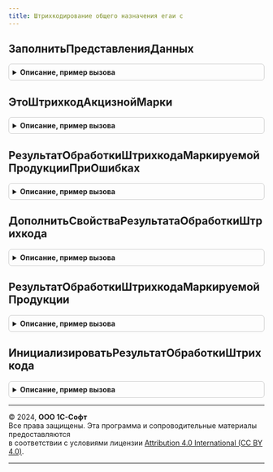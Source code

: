 ```yaml
---
title: Штрихкодирование общего назначения егаи с
---
```



## ЗаполнитьПредставленияДанных
<details style="margin: 1em 0; padding: 0.5em; border: 1px solid #ccc; border-radius: 6px;">

<summary style="font-weight: bold; cursor: pointer;">Описание, пример вызова</summary>

```bsl

// Заполняет представления статусов, владельцев и прочую дополнительную информацию
//
// Параметры:
//  ДанныеПоШтрихкодам - (См. ШтрихкодированиеОбщегоНазначенияИС.ИнициализацияДанныхПоШтрихкодам).
//  ПараметрыСканирования - (См. ШтрихкодированиеОбщегоНазначенияИСКлиент.ПараметрыСканирования).
Процедура ЗаполнитьПредставленияДанных(ДанныеПоШтрихкодам, ПараметрыСканирования) Экспорт
```

Пример вызова
```bsl
ШтрихкодированиеОбщегоНазначенияЕГАИС.ЗаполнитьПредставленияДанных(ДанныеПоШтрихкодам, ПараметрыСканирования) 
```
</details>

## ЭтоШтрихкодАкцизнойМарки
<details style="margin: 1em 0; padding: 0.5em; border: 1px solid #ccc; border-radius: 6px;">

<summary style="font-weight: bold; cursor: pointer;">Описание, пример вызова</summary>

```bsl

// Определяет по значению штрихкода принадлежность продукции к акцизной марке. Заполняет параметр ТипШтрихкода.
//
// Параметры:
//  Штрихкод - Строка - Значение штрихкода.
//  ТипШтрихкода - Неопределено, ПеречислениеСсылка.ТипыШтрихкодов - Тип штрихкода.
// Возвращаемое значение:
//  Булево - Истина, если значение штрихкода является штрихкодом акцизной марки.
Функция ЭтоШтрихкодАкцизнойМарки(Штрихкод, ТипШтрихкода = Неопределено) Экспорт
```

Пример вызова
```bsl
Результат = ШтрихкодированиеОбщегоНазначенияЕГАИС.ЭтоШтрихкодАкцизнойМарки(Штрихкод, ТипШтрихкода);
```
</details>

## РезультатОбработкиШтрихкодаМаркируемойПродукцииПриОшибках
<details style="margin: 1em 0; padding: 0.5em; border: 1px solid #ccc; border-radius: 6px;">

<summary style="font-weight: bold; cursor: pointer;">Описание, пример вызова</summary>

```bsl

// Возвращает результат обработки штрихкода с описанием ошибки.
//
// Параметры:
//  ДанныеШтрихкода - (См. ШтрихкодированиеОбщегоНазначенияИС.ИнициализироватьДанныеШтрихкода).
// Возвращаемое значение:
//  Структура - (См. ИнициализироватьРезультатОбработкиШтрихкода).
Функция РезультатОбработкиШтрихкодаМаркируемойПродукцииПриОшибках(ДанныеШтрихкода) Экспорт
```

Пример вызова
```bsl
Результат = ШтрихкодированиеОбщегоНазначенияЕГАИС.РезультатОбработкиШтрихкодаМаркируемойПродукцииПриОшибках(ДанныеШтрихкода) 
```
</details>

## ДополнитьСвойстваРезультатаОбработкиШтрихкода
<details style="margin: 1em 0; padding: 0.5em; border: 1px solid #ccc; border-radius: 6px;">

<summary style="font-weight: bold; cursor: pointer;">Описание, пример вызова</summary>

```bsl

// Дополняет свойства структуры "Результат обработки штрихкода" - (См. ШтрихкодированиеОбщегоНазначенияИС.ИнициализироватьРезультатОбработкиШтрихкода)
//
// Параметры:
//  РезультатОбработкиШтрихкода - Структура - Описание:
// * Справки2 - Массив из СправочникСсылка.Справки2ЕГАИС - Структура с данными по справкам 2.
// * ТребуетсяВыборСправки2 - Булево - Истина, если необходимо открыть диалоговое окно с возможностью выбора справки 2.
// * АлкогольнаяПродукция - СправочникСсылка.КлассификаторАлкогольнойПродукцииЕГАИС - Элемент справочника.
//  ДанныеШтрихкода - (См. ШтрихкодированиеОбщегоНазначенияИС.ИнициализироватьДанныеШтрихкода).
//@skip-check doc-comment-type
//@skip-check doc-comment-field-type-strict
//@skip-check doc-comment-field-type
Процедура ДополнитьСвойстваРезультатаОбработкиШтрихкода(РезультатОбработкиШтрихкода, ДанныеШтрихкода = Неопределено) Экспорт
```

Пример вызова
```bsl
ШтрихкодированиеОбщегоНазначенияЕГАИС.ДополнитьСвойстваРезультатаОбработкиШтрихкода(РезультатОбработкиШтрихкода, ДанныеШтрихкода);
```
</details>

## РезультатОбработкиШтрихкодаМаркируемойПродукции
<details style="margin: 1em 0; padding: 0.5em; border: 1px solid #ccc; border-radius: 6px;">

<summary style="font-weight: bold; cursor: pointer;">Описание, пример вызова</summary>

```bsl

// Формирует структуру, описывающую результат обработки штрихкода акцизной марки.
//
// Параметры:
//  ФормаУникальныйИдентификатор - ФормаКлиентскогоПриложения - Форма, для которой выполняется обработка штрихкода
//                               - Строка - Идентификатор формы
//  ДанныеШтрихкода - (См. ШтрихкодированиеОбщегоНазначенияИС.ИнициализироватьДанныеШтрихкода)
//  ПараметрыСканирования - (См. ШтрихкодированиеОбщегоНазначенияИСКлиент.ПараметрыСканирования)
// Возвращаемое значение:
//  Структура - содержит в себе информацию по результату обработки штрихкодов алкогольной продукции.
Функция РезультатОбработкиШтрихкодаМаркируемойПродукции(ФормаУникальныйИдентификатор, ДанныеШтрихкода, ПараметрыСканирования) Экспорт
```

Пример вызова
```bsl
Результат = ШтрихкодированиеОбщегоНазначенияЕГАИС.РезультатОбработкиШтрихкодаМаркируемойПродукции(ФормаУникальныйИдентификатор, ДанныеШтрихкода, ПараметрыСканирования) 
```
</details>

## ИнициализироватьРезультатОбработкиШтрихкода
<details style="margin: 1em 0; padding: 0.5em; border: 1px solid #ccc; border-radius: 6px;">

<summary style="font-weight: bold; cursor: pointer;">Описание, пример вызова</summary>

```bsl

// Получает базовую структуру "Результат обработки штрихкода" и дополняет ее свойствами, индивидуальными для алкогольной
// продукции.
//
// Параметры:
//  ДанныеШтрихкода - (См. ШтрихкодированиеОбщегоНазначенияИС.ИнициализироватьДанныеШтрихкода).
// Возвращаемое значение:
//  Структура - (См. ШтрихкодированиеОбщегоНазначенияИС.ИнициализироватьРезультатОбработкиШтрихкода)
//       и (См. ДополнитьСвойстваРезультатаОбработкиШтрихкода)
Функция ИнициализироватьРезультатОбработкиШтрихкода(ДанныеШтрихкода = Неопределено) Экспорт
```

Пример вызова
```bsl
Результат = ШтрихкодированиеОбщегоНазначенияЕГАИС.ИнициализироватьРезультатОбработкиШтрихкода(ДанныеШтрихкода);
```
</details>

---

© 2024, **ООО 1С-Софт**  
Все права защищены. Эта программа и сопроводительные материалы предоставляются  
в соответствии с условиями лицензии [Attribution 4.0 International (CC BY 4.0)](https://creativecommons.org/licenses/by/4.0/legalcode).

---
